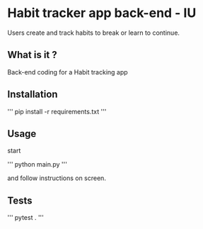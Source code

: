 # Habit tracker app back-end - IU

Users create and track habits to break or learn to continue.

##  What is it ?

Back-end coding for a Habit tracking app

## Installation

'''
pip install -r requirements.txt 
'''

## Usage

start

'''
python main.py
'''

and follow instructions on screen.

## Tests

'''
pytest .
'''

